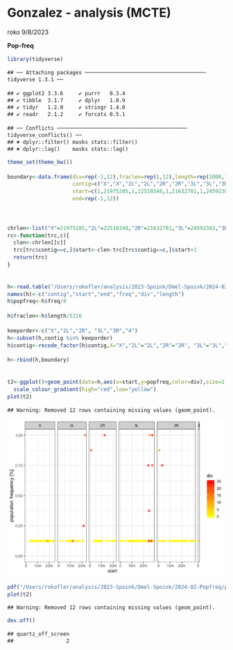 Gonzalez - analysis (MCTE)
================
roko
9/8/2023

**Pop-freq**

``` r
library(tidyverse)
```

    ## ── Attaching packages ─────────────────────────────────────── tidyverse 1.3.1 ──

    ## ✔ ggplot2 3.3.6     ✔ purrr   0.3.4
    ## ✔ tibble  3.1.7     ✔ dplyr   1.0.9
    ## ✔ tidyr   1.2.0     ✔ stringr 1.4.0
    ## ✔ readr   2.1.2     ✔ forcats 0.5.1

    ## ── Conflicts ────────────────────────────────────────── tidyverse_conflicts() ──
    ## ✖ dplyr::filter() masks stats::filter()
    ## ✖ dplyr::lag()    masks stats::lag()

``` r
theme_set(theme_bw())

boundary<-data.frame(div=rep(-1,12),fraclen=rep(1,12),length=rep(1000,12),freq=rep(1,12),popfreq=rep(-0.1,12),
                     contig=c("X","X","2L","2L","2R","2R","3L","3L","3R","3R","4","4"),
                     start=c(1,21975285,1,22510348,1,21632781,1,24592382,1,25812719,1,1341466),
                     end=rep(-1,12))



chrlen<-list("X"=21975285,"2L"=22510348,"2R"=21632781,"3L"=24592382,"3R"=25812719,"4"=1341466)
rc<-function(trc,c){
  clen<-chrlen[[c]]
  trc[trc$contig==c,]$start<-clen-trc[trc$contig==c,]$start+1
  return(trc)
}


h<-read.table("/Users/rokofler/analysis/2023-Spoink/Dmel-Spoink/2024-02-Popfreq/ral-popfreq.txt",header=F)
names(h)<-c("contig","start","end","freq","div","length")
h$popfreq<-h$freq/8

h$fraclen<-h$length/5216

keeporder<-c("X","2L","2R", "3L","3R","4")
h<-subset(h,contig %in% keeporder)
h$contig<-recode_factor(h$contig,X="X","2L"="2L","2R"="2R", "3L"="3L","3R"="3R","4"="4")

h<-rbind(h,boundary)


t2<-ggplot()+geom_point(data=h,aes(x=start,y=popfreq,color=div),size=2.3,alpha=0.65,shape=16)+facet_grid(.~contig, scales="free_x", space = "free_x")+ylim(0,1)+scale_x_continuous(breaks=c(0,10000000,20000000),labels=c("0","10m","20m"))+ylab("population frequency [%]")+
  scale_colour_gradient(high="red",low="yellow")
plot(t2)
```

    ## Warning: Removed 12 rows containing missing values (geom_point).

![](01-plotpopfreq_files/figure-gfm/unnamed-chunk-1-1.png)<!-- -->

``` r
pdf("/Users/rokofler/analysis/2023-Spoink/Dmel-Spoink/2024-02-Popfreq/popfreq-rev.pdf",width=7,height=2)
plot(t2)
```

    ## Warning: Removed 12 rows containing missing values (geom_point).

``` r
dev.off()
```

    ## quartz_off_screen 
    ##                 2
